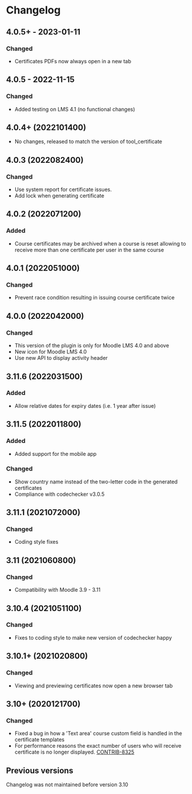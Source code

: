 # Changelog

## 4.0.5+ - 2023-01-11
### Changed
- Certificates PDFs now always open in a new tab

## 4.0.5 - 2022-11-15
### Changed
- Added testing on LMS 4.1 (no functional changes)

## 4.0.4+ (2022101400)
- No changes, released to match the version of tool_certificate

## 4.0.3 (2022082400)
### Changed
- Use system report for certificate issues.
- Add lock when generating certificate

## 4.0.2 (2022071200)
### Added
- Course certificates may be archived when a course is reset allowing to receive more than one
  certificate per user in the same course

## 4.0.1 (2022051000)
### Changed
- Prevent race condition resulting in issuing course certificate twice

## 4.0.0 (2022042000)
### Changed
- This version of the plugin is only for Moodle LMS 4.0 and above
- New icon for Moodle LMS 4.0
- Use new API to display activity header

## 3.11.6 (2022031500)
### Added
- Allow relative dates for expiry dates (i.e. 1 year after issue)

## 3.11.5 (2022011800)
### Added
- Added support for the mobile app

### Changed
- Show country name instead of the two-letter code in the generated certificates
- Compliance with codechecker v3.0.5

## 3.11.1 (2021072000)
### Changed
- Coding style fixes

## 3.11 (2021060800)
### Changed
- Compatibility with Moodle 3.9 - 3.11

## 3.10.4 (2021051100)
### Changed
- Fixes to coding style to make new version of codechecker happy

## 3.10.1+ (2021020800)
### Changed
- Viewing and previewing certificates now open a new browser tab

## 3.10+ (2020121700)
### Changed
- Fixed a bug in how a 'Text area' course custom field is handled in the certificate templates
- For performance reasons the exact number of users who will receive certificate is no longer displayed.
  [CONTRIB-8325](https://tracker.moodle.org/browse/CONTRIB-8325)

## Previous versions
Changelog was not maintained before version 3.10
